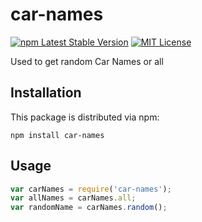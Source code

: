 # car-names

[![npm Latest Stable Version](https://img.shields.io/npm/v/starwars-names.svg)](http://npm.im/car-names)
[![MIT License](https://img.shields.io/npm/l/car-names.svg)](http://opensource.org/licenses/MIT)

Used to get random Car Names or all

## Installation

This package is distributed via npm:

```
npm install car-names
```

## Usage

```javascript
var carNames = require('car-names');
var allNames = carNames.all;
var randomName = carNames.random();
```